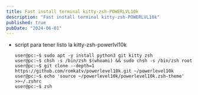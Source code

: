 ```yaml
---
title: Fast install terminal kitty-zsh-POWERLVL10k
description: "Fast install terminal kitty-zsh-POWERLVL10k"
published: true
pubDate: "2024-06-01"
---
```



- script para tener listo la kitty-zsh-powerlvl10k

	```console
	user@pc:~$ sudo apt -y install python3 git kitty zsh 
	user@pc:~$ chsh -s /bin/zsh $(whoami) && sudo chsh -s /bin/zsh root
	user@pc:~$ git clone --depth=1 https://github.com/romkatv/powerlevel10k.git ~/powerlevel10k
	user@pc:~$ echo 'source ~/powerlevel10k/powerlevel10k.zsh-theme' >>~/.zshrc
	user@pc:~$ zsh
	```

<span>
<i class="fa fa-copy"></i>
</span>
